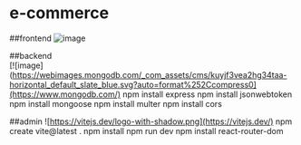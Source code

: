# e-commerce

##frontend
![image](https://github.com/user-attachments/assets/cd4b4157-9b25-440f-a0b6-fc16c46f80a3)

##backend   
[![image](https://webimages.mongodb.com/_com_assets/cms/kuyjf3vea2hg34taa-horizontal_default_slate_blue.svg?auto=format%252Ccompress0](https://www.mongodb.com/)
    npm install express
    npm install jsonwebtoken
    npm install mongoose
    npm install multer
    npm install cors
                      
##admin
![https://vitejs.dev/logo-with-shadow.png](https://vitejs.dev/)
    npm create vite@latest .
    npm install
    npm run dev
    npm install react-router-dom
